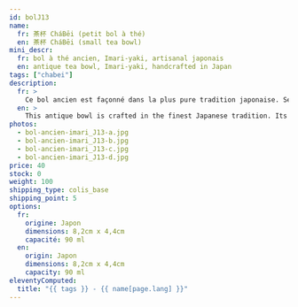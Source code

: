```yaml
---
id: bolJ13
name:
  fr: 茶杯 CháBēi (petit bol à thé)
  en: 茶杯 CháBēi (small tea bowl)
mini_descr:
  fr: bol à thé ancien, Imari-yaki, artisanal japonais
  en: antique tea bowl, Imari-yaki, handcrafted in Japan
tags: ["chabei"]
description:
  fr: >
    Ce bol ancien est façonné dans la plus pure tradition japonaise. Ses motifs raffinés, délicats et souvent asymétriques, inspirés de fleurs et de la nature,<!--more--> reflètent l’élégance intemporelle du style Imari-yaki. Un objet simple et authentique, idéal pour savourer un moment de thé empreint de sérénité.
  en: >
    This antique bowl is crafted in the finest Japanese tradition. Its refined, delicate, and often asymmetrical patterns, inspired by flowers and nature,<!--more--> embody the timeless elegance of the Imari-yaki style. A simple and authentic piece, perfect for enjoying a serene tea moment.
photos:
  - bol-ancien-imari_J13-a.jpg
  - bol-ancien-imari_J13-b.jpg
  - bol-ancien-imari_J13-c.jpg
  - bol-ancien-imari_J13-d.jpg
price: 40
stock: 0
weight: 100
shipping_type: colis_base
shipping_point: 5
options:
  fr:
    origine: Japon
    dimensions: 8,2cm x 4,4cm
    capacité: 90 ml
  en:
    origin: Japon
    dimensions: 8,2cm x 4,4cm
    capacity: 90 ml
eleventyComputed:
  title: "{{ tags }} - {{ name[page.lang] }}"
---
```

